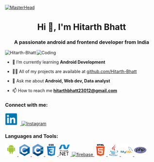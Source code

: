 [![MasterHead](https://1.bp.blogspot.com/-7A4WynwLsMw/XbBpCXG8fHI/AAAAAAAAMt4/uOa1bpLskYgrwGbllhSu2SDj_Mig8SXJQCLcBGAsYHQ/s1600/2000_600px.gif)]([https://Hitarth-Bhatt.io](https://github.com/hitarth-Bhatt/))
<h1 align="center">Hi 👋, I'm Hitarth Bhatt</h1>
<h3 align="center">A passionate android and frontend developer from India</h3>
<img src="https://komarev.com/ghpvc/?username=Hitarth-Bhatt&label=Profile%20views&color=0e75b6&style=flat" alt="Hitarth-Bhatt" />
<img align="right" alt="Coding" width="400" src="https://cdn.dribbble.com/users/1162077/screenshots/3848914/programmer.gif"><br>

- 🌱 I’m currently learning **Android Development**

- 👨‍💻 All of my projects are available at [github.com/Hitarth-Bhatt](https://github.com/Hitarth-Bhatt?tab=repositories)

- 💬 Ask me about **Android, Web dev, Data analyst**

- 📫 How to reach me **hitarthbhatt23012@gmail.com**

<h3 align="left">Connect with me:</h3>
<p align="left">
  <a href="https://linkedin.com/in/your_username" target="_blank" rel="noreferrer">
    <img src="https://raw.githubusercontent.com/devicons/devicon/master/icons/linkedin/linkedin-original.svg" alt="LinkedIn" width="40" height="40" style="margin-right: 10px;"/>
  </a>
  <a href="https://instagram.com/your_username" target="_blank" rel="noreferrer">
    <img src="https://upload.wikimedia.org/wikipedia/commons/thumb/a/a5/Instagram_icon.png/800px-Instagram_icon.png" alt="Instagram" width="40" height="40"/>
  </a>
</p>

<h3 align="left">Languages and Tools:</h3>

<p align="left"> <a href="https://developer.android.com" target="_blank" rel="noreferrer"> <img src="https://raw.githubusercontent.com/devicons/devicon/master/icons/android/android-original-wordmark.svg" alt="android" width="40" height="40"/> </a> <a href="https://www.cprogramming.com/" target="_blank" rel="noreferrer"> <img src="https://raw.githubusercontent.com/devicons/devicon/master/icons/c/c-original.svg" alt="c" width="40" height="40"/> </a> <a href="https://www.w3schools.com/cpp/" target="_blank" rel="noreferrer"> <img src="https://raw.githubusercontent.com/devicons/devicon/master/icons/cplusplus/cplusplus-original.svg" alt="cplusplus" width="40" height="40"/> </a> <a href="https://www.w3schools.com/css/" target="_blank" rel="noreferrer"> <img src="https://raw.githubusercontent.com/devicons/devicon/master/icons/css3/css3-original-wordmark.svg" alt="css3" width="40" height="40"/> </a> <a href="https://dotnet.microsoft.com/" target="_blank" rel="noreferrer"> <img src="https://raw.githubusercontent.com/devicons/devicon/master/icons/dot-net/dot-net-original-wordmark.svg" alt="dotnet" width="40" height="40"/> </a> <a href="https://firebase.google.com/" target="_blank" rel="noreferrer"> <img src="https://www.vectorlogo.zone/logos/firebase/firebase-icon.svg" alt="firebase" width="40" height="40"/> </a> <a href="https://www.w3.org/html/" target="_blank" rel="noreferrer"> <img src="https://raw.githubusercontent.com/devicons/devicon/master/icons/html5/html5-original-wordmark.svg" alt="html5" width="40" height="40"/> </a> <a href="https://www.java.com" target="_blank" rel="noreferrer"> <img src="https://raw.githubusercontent.com/devicons/devicon/master/icons/java/java-original.svg" alt="java" width="40" height="40"/> </a> <a href="https://www.mysql.com/" target="_blank" rel="noreferrer"> <img src="https://raw.githubusercontent.com/devicons/devicon/master/icons/mysql/mysql-original-wordmark.svg" alt="mysql" width="40" height="40"/> </a> <a href="https://www.php.net" target="_blank" rel="noreferrer"> <img src="https://raw.githubusercontent.com/devicons/devicon/master/icons/php/php-original.svg" alt="php" width="40" height="40"/></a></p>
